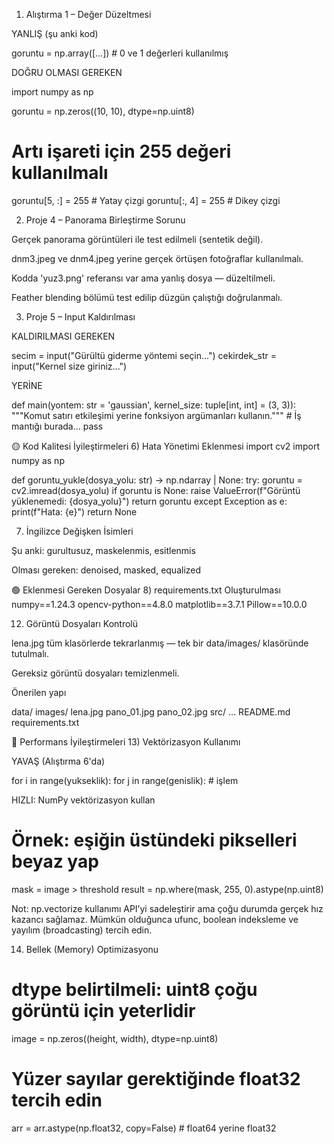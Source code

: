 1) Alıştırma 1 – Değer Düzeltmesi

YANLIŞ (şu anki kod)

goruntu = np.array([...])  # 0 ve 1 değerleri kullanılmış


DOĞRU OLMASI GEREKEN

import numpy as np

goruntu = np.zeros((10, 10), dtype=np.uint8)

# Artı işareti için 255 değeri kullanılmalı
goruntu[5, :] = 255  # Yatay çizgi
goruntu[:, 4] = 255  # Dikey çizgi

2) Proje 4 – Panorama Birleştirme Sorunu

 Gerçek panorama görüntüleri ile test edilmeli (sentetik değil).

 dnm3.jpeg ve dnm4.jpeg yerine gerçek örtüşen fotoğraflar kullanılmalı.

 Kodda 'yuz3.png' referansı var ama yanlış dosya — düzeltilmeli.

 Feather blending bölümü test edilip düzgün çalıştığı doğrulanmalı.

3) Proje 5 – Input Kaldırılması

KALDIRILMASI GEREKEN

secim = input("Gürültü giderme yöntemi seçin...")
cekirdek_str = input("Kernel size giriniz...")


YERİNE

def main(yontem: str = 'gaussian', kernel_size: tuple[int, int] = (3, 3)):
    """Komut satırı etkileşimi yerine fonksiyon argümanları kullanın."""
    # İş mantığı burada...
    pass

🟡 Kod Kalitesi İyileştirmeleri
6) Hata Yönetimi Eklenmesi
import cv2
import numpy as np

def goruntu_yukle(dosya_yolu: str) -> np.ndarray | None:
    try:
        goruntu = cv2.imread(dosya_yolu)
        if goruntu is None:
            raise ValueError(f"Görüntü yüklenemedi: {dosya_yolu}")
        return goruntu
    except Exception as e:
        print(f"Hata: {e}")
        return None

7) İngilizce Değişken İsimleri

Şu anki: gurultusuz, maskelenmis, esitlenmis

Olması gereken: denoised, masked, equalized

🟢 Eklenmesi Gereken Dosyalar
8) requirements.txt Oluşturulması
numpy==1.24.3
opencv-python==4.8.0
matplotlib==3.7.1
Pillow==10.0.0

12) Görüntü Dosyaları Kontrolü

 lena.jpg tüm klasörlerde tekrarlanmış — tek bir data/images/ klasöründe tutulmalı.

 Gereksiz görüntü dosyaları temizlenmeli.

Önerilen yapı

data/
  images/
    lena.jpg
    pano_01.jpg
    pano_02.jpg
src/
  ...
README.md
requirements.txt

🔧 Performans İyileştirmeleri
13) Vektörizasyon Kullanımı

YAVAŞ (Alıştırma 6'da)

for i in range(yukseklik):
    for j in range(genislik):
        # işlem


HIZLI: NumPy vektörizasyon kullan

# Örnek: eşiğin üstündeki pikselleri beyaz yap
mask = image > threshold
result = np.where(mask, 255, 0).astype(np.uint8)


Not: np.vectorize kullanımı API’yi sadeleştirir ama çoğu durumda gerçek hız kazancı sağlamaz. Mümkün olduğunca ufunc, boolean indeksleme ve yayılım (broadcasting) tercih edin.

14) Bellek (Memory) Optimizasyonu
# dtype belirtilmeli: uint8 çoğu görüntü için yeterlidir
image = np.zeros((height, width), dtype=np.uint8)

# Yüzer sayılar gerektiğinde float32 tercih edin
arr = arr.astype(np.float32, copy=False)  # float64 yerine float32
